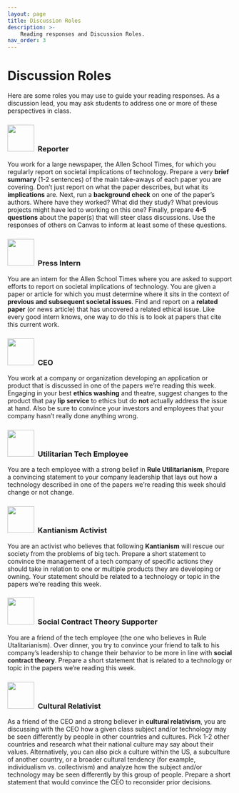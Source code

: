 ```yaml
---
layout: page
title: Discussion Roles
description: >-
    Reading responses and Discussion Roles.
nav_order: 3
---
```



# Discussion Roles


Here are some roles you may use to guide your reading responses. As a discussion lead, you may ask students to address one or more of these perspectives in class. 


### <img src="{{ site.baseurl }}/assets/images/reporter.jpg" width="60" height="60" alt="">&nbsp;&nbsp;Reporter 


<!-- <img src="assets/images/reporter.jpg" alt="hi" class="inline"/> -->

<!-- **Note:** *no need to submit a paragraph as you will be presenting this content in class*
 -->
 
You work for a large newspaper, the Allen School Times, for which you regularly report on societal implications of technology. Prepare a very **brief summary** (1-2 sentences) of the main take-aways of each paper you are covering. Don’t just report on what the paper describes, but what its **implications** are. Next, run a **background check** on one of the paper’s authors. Where have they worked? What did they study? What previous projects might have led to working on this one? Finally, prepare **4-5 questions** about the paper(s) that will steer class discussions. Use the responses of others on Canvas to inform at least some of these questions. 

### <img src="{{ site.baseurl }}/assets/images/writing_hand.jpg" width="60" height="60" alt="">&nbsp;&nbsp;Press Intern

You are an intern for the Allen School Times where you are asked to support efforts to report on societal implications of technology. You are given a paper or article for which you must determine where it sits in the context of **previous and subsequent societal issues**. Find and report on a **related paper** (or news article) that has uncovered a related ethical issue. Like every good intern knows, one way to do this is to look at papers that cite this current work.

### <img src="{{ site.baseurl }}/assets/images/ceo.jpg" width="60" height="60" alt="">&nbsp;&nbsp;CEO

You work at a company or organization developing an application or product that is discussed in one of the papers we’re reading this week. Engaging in your best **ethics washing** and theatre, suggest changes to the product that pay **lip service** to ethics but do **not** actually address the issue at hand. Also be sure to convince your investors and employees that your company hasn’t really done anything wrong. 

### <img src="{{ site.baseurl }}/assets/images/intern.jpg" width="60" height="60" alt="">&nbsp;&nbsp;Utilitarian Tech Employee

You are a tech employee with a strong belief in **Rule Utilitarianism**, Prepare a convincing statement to your company leadership that lays out how a technology described in one of the papers we’re reading this week should change or not change. 

### <img src="{{ site.baseurl }}/assets/images/kant.jpg" width="60" height="60" alt="">&nbsp;&nbsp;Kantianism Activist

You are an activist who believes that following **Kantianism** will rescue our society from the problems of big tech. Prepare a short statement to convince the management of a tech company of specific actions they should take in relation to one or multiple products they are developing or owning. Your statement should be related to a technology or topic in the papers we’re reading this week.   

### <img src="{{ site.baseurl }}/assets/images/contract.jpg" width="60" height="60" alt="">&nbsp;&nbsp;Social Contract Theory Supporter

You are a friend of the tech employee (the one who believes in Rule Utalitarianism). Over dinner, you try to convince your friend to talk to his company’s leadership to change their behavior to be more in line with **social contract theory**. Prepare a short statement that is related to a technology or topic in the papers we’re reading this week. 

### <img src="{{ site.baseurl }}/assets/images/world.jpg" width="60" height="60" alt="">&nbsp;&nbsp;Cultural Relativist

As a friend of the CEO and a strong believer in **cultural relativism**, you are discussing with the CEO how a given class subject and/or technology may be seen differently by people in other countries and cultures. Pick 1-2 other countries and research what their national culture may say about their values. Alternatively, you can also pick a culture within the US, a subculture of another country, or a broader cultural tendency (for example, individualism vs. collectivism) and analyze how the subject and/or technology may be seen differently by this group of people. Prepare a short statement that would convince the CEO to reconsider prior decisions.

